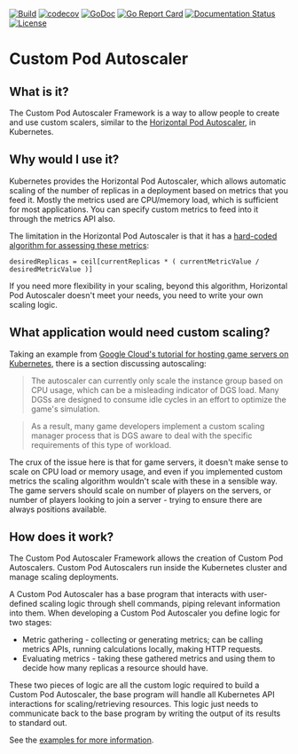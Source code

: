[![Build](https://github.com/jthomperoo/custom-pod-autoscaler/workflows/main/badge.svg)](https://github.com/jthomperoo/custom-pod-autoscaler/actions)
[![codecov](https://codecov.io/gh/jthomperoo/custom-pod-autoscaler/branch/master/graph/badge.svg)](https://codecov.io/gh/jthomperoo/custom-pod-autoscaler)
[![GoDoc](https://godoc.org/github.com/jthomperoo/custom-pod-autoscaler?status.svg)](https://godoc.org/github.com/jthomperoo/custom-pod-autoscaler)
[![Go Report Card](https://goreportcard.com/badge/github.com/jthomperoo/custom-pod-autoscaler)](https://goreportcard.com/report/github.com/jthomperoo/custom-pod-autoscaler)
[![Documentation Status](https://readthedocs.org/projects/custom-pod-autoscaler/badge/?version=latest)](https://custom-pod-autoscaler.readthedocs.io/en/latest/?badge=latest)
[![License](http://img.shields.io/:license-apache-blue.svg)](http://www.apache.org/licenses/LICENSE-2.0.html)

# Custom Pod Autoscaler

## What is it?
The Custom Pod Autoscaler Framework is a way to allow people to create and use custom scalers, similar to the [Horizontal Pod Autoscaler](https://kubernetes.io/docs/tasks/run-application/horizontal-pod-autoscale/), in Kubernetes.

## Why would I use it?
Kubernetes provides the Horizontal Pod Autoscaler, which allows automatic scaling of the number of replicas in a deployment based on metrics that you feed it. Mostly the metrics used are CPU/memory load, which is sufficient for most applications. You can specify custom metrics to feed into it through the metrics API also.  

The limitation in the Horizontal Pod Autoscaler is that it has a [hard-coded algorithm for assessing these metrics](helperCommandContext):
```
desiredReplicas = ceil[currentReplicas * ( currentMetricValue / desiredMetricValue )]
```
If you need more flexibility in your scaling, beyond this algorithm, Horizontal Pod Autoscaler doesn't meet your needs, you need to write your own scaling logic.  

## What application would need custom scaling?

Taking an example from [Google Cloud's tutorial for hosting game servers on Kubernetes](https://cloud.google.com/solutions/gaming/running-dedicated-game-servers-in-kubernetes-engine), there is a section discussing autoscaling:
> The autoscaler can currently only scale the instance group based on CPU usage, which can be a misleading indicator of DGS load. Many DGSs are designed to consume idle cycles in an effort to optimize the game's simulation.

> As a result, many game developers implement a custom scaling manager process that is DGS aware to deal with the specific requirements of this type of workload.

The crux of the issue here is that for game servers, it doesn't make sense to scale on CPU load or memory usage, and even if you implemented custom metrics the scaling algorithm wouldn't scale with these in a sensible way. The game servers should scale on number of players on the servers, or number of players looking to join a server - trying to ensure there are always positions available.

## How does it work?
The Custom Pod Autoscaler Framework allows the creation of Custom Pod Autoscalers. Custom Pod Autoscalers run inside the Kubernetes cluster and manage scaling deployments.  

A Custom Pod Autoscaler has a base program that interacts with user-defined scaling logic through shell commands, piping relevant information into them. When developing a Custom Pod Autoscaler you define logic for two stages:

* Metric gathering - collecting or generating metrics; can be calling metrics APIs, running calculations locally, making HTTP requests.
* Evaluating metrics - taking these gathered metrics and using them to decide how many replicas a resource should have.

These two pieces of logic are all the custom logic required to build a Custom Pod Autoscaler, the base program will handle all Kubernetes API interactions for scaling/retrieving resources. This logic just needs to communicate back to the base program by writing the output of its results to standard out.  

See the [examples for more information](https://github.com/jthomperoo/custom-pod-autoscaler/tree/master/example).
